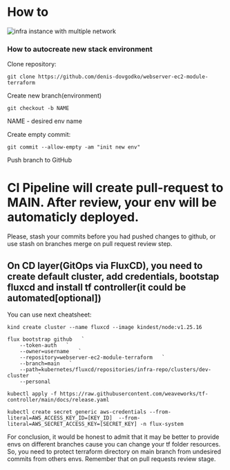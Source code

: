 # How to

![infra instance with multiple network](./img/03-multiple-network.png "infra instance with multiple network")

### How to autocreate new stack environment

Clone repository:

```git clone https://github.com/denis-dovgodko/webserver-ec2-module-terraform```

Create new branch(environment)

```git checkout -b NAME```

NAME - desired env name

Create empty commit:

```git commit --allow-empty -am "init new env"```

Push branch to GitHub

# CI Pipeline will create pull-request to MAIN. After review, your env will be automaticly deployed.
Please, stash your commits before you had pushed changes to github, or use stash on branches merge on pull request review step.

## On CD layer(GitOps via FluxCD), you need to create default cluster, add credentials, bootstap fluxcd and install tf controller(it could be automated[optional])

You can use next cheatsheet:

```kind create cluster --name fluxcd --image kindest/node:v1.25.16```

```
flux bootstrap github   `
    --token-auth   `
    --owner=username   `
    --repository=webserver-ec2-module-terraform   `
    --branch=main   `
    --path=kubernetes/fluxcd/repositories/infra-repo/clusters/dev-cluster   `
    --personal
```

```kubectl apply -f https://raw.githubusercontent.com/weaveworks/tf-controller/main/docs/release.yaml```

```kubectl create secret generic aws-credentials --from-literal=AWS_ACCESS_KEY_ID=[KEY_ID]  --from-literal=AWS_SECRET_ACCESS_KEY=[SECRET_KEY] -n flux-system```

For conclusion, it would be honest to admit that it may be better to provide envs on different branches cause you can change your tf folder resources. So, you need to protect terraform directory on main branch from undesired commits from others envs. Remember that on pull requests review stage.
